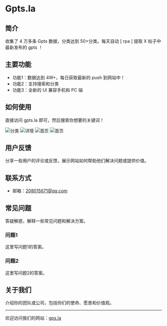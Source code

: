 
# Gpts.la

## 简介
收集了 4 万多条 Gpts 数据，分类达到 50+分类。每天自动 [ rpa ] 提取 X 帖子中最新发布的 gpts ！

## 主要功能
- 功能1：数据达到 4W+，每日获取最新的 push 到网站中！
- 功能2：支持搜索和分类
- 功能3：全新的 UI 兼容手机和 PC 端

## 如何使用
直接访问 gpts.la 即可，然后搜索你想要的关键词！

![分类](https://live.staticflickr.com/65535/53443867196_3abec85fa4_k.jpg)
![详情](https://live.staticflickr.com/65535/53443867201_8cf63f07c4_k.jpg)
![首页](https://live.staticflickr.com/65535/53442942372_9a694dcacd_k.jpg)
![首页](https://live.staticflickr.com/65535/53444281230_f2a66db845_k.jpg)
## 用户反馈
分享一些用户的评论或反馈，展示网站如何帮助他们解决问题或提供价值。

## 联系方式
- 邮箱：[208015671@qq.com](208015671@qq.com)

## 常见问题
答疑解惑，解释一些常见问题和解决方案。

### 问题1
这里写问题1的答案。

### 问题2
这里写问题2的答案。

## 关于我们
介绍你的团队或公司，包括你们的使命、愿景和价值观。

---

欢迎访问我们的网站：[gps.la](https://gpts.la)
